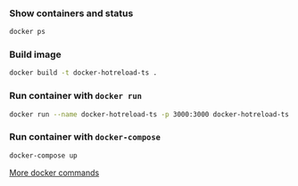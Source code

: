 ### Show containers and status
```sh
docker ps
```

### Build image
```sh
docker build -t docker-hotreload-ts .
```

### Run container with `docker run`
```sh
docker run --name docker-hotreload-ts -p 3000:3000 docker-hotreload-ts
```

### Run container with `docker-compose`
```sh
docker-compose up
```

[More docker commands](https://gist.github.com/jfollmann/f409defd29e2de689963a2edae5172e8)